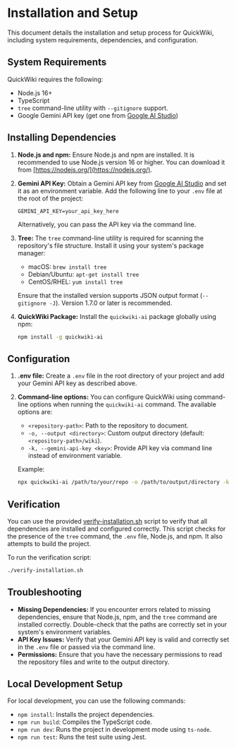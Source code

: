 # Installation and Setup

This document details the installation and setup process for QuickWiki, including system requirements, dependencies, and configuration.

## System Requirements

QuickWiki requires the following:

*   Node.js 16+
*   TypeScript
*   `tree` command-line utility with `--gitignore` support.
*   Google Gemini API key (get one from [Google AI Studio](https://aistudio.google.com/app/apikey))

## Installing Dependencies

1.  **Node.js and npm:** Ensure Node.js and npm are installed. It is recommended to use Node.js version 16 or higher. You can download it from [https://nodejs.org/](https://nodejs.org/).
2.  **Gemini API Key:** Obtain a Gemini API key from [Google AI Studio](https://aistudio.google.com/app/apikey) and set it as an environment variable. Add the following line to your `.env` file at the root of the project:

    ```
    GEMINI_API_KEY=your_api_key_here
    ```

    Alternatively, you can pass the API key via the command line.
3. **Tree:** The `tree` command-line utility is required for scanning the repository's file structure. Install it using your system's package manager:

    *   macOS: `brew install tree`
    *   Debian/Ubuntu: `apt-get install tree`
    *   CentOS/RHEL: `yum install tree`

    Ensure that the installed version supports JSON output format (`--gitignore -J`). Version 1.7.0 or later is recommended.
4.  **QuickWiki Package:** Install the `quickwiki-ai` package globally using npm:

    ```bash
    npm install -g quickwiki-ai
    ```

## Configuration

1.  **.env file:** Create a `.env` file in the root directory of your project and add your Gemini API key as described above.
2.  **Command-line options:** You can configure QuickWiki using command-line options when running the `quickwiki-ai` command. The available options are:
    *   `<repository-path>`: Path to the repository to document.
    *   `-o, --output <directory>`: Custom output directory (default: `<repository-path>/wiki`).
    *   `-k, --gemini-api-key <key>`: Provide API key via command line instead of environment variable.

    Example:

    ```bash
    npx quickwiki-ai /path/to/your/repo -o /path/to/output/directory -k your_api_key
    ```

## Verification

You can use the provided [verify-installation.sh](/verify-installation.sh) script to verify that all dependencies are installed and configured correctly. This script checks for the presence of the `tree` command, the `.env` file, Node.js, and npm. It also attempts to build the project.

To run the verification script:

```bash
./verify-installation.sh
```

## Troubleshooting

*   **Missing Dependencies:** If you encounter errors related to missing dependencies, ensure that Node.js, npm, and the `tree` command are installed correctly. Double-check that the paths are correctly set in your system's environment variables.
*   **API Key Issues:** Verify that your Gemini API key is valid and correctly set in the `.env` file or passed via the command line.
*   **Permissions:** Ensure that you have the necessary permissions to read the repository files and write to the output directory.

## Local Development Setup

For local development, you can use the following commands:

*   `npm install`: Installs the project dependencies.
*   `npm run build`: Compiles the TypeScript code.
*   `npm run dev`: Runs the project in development mode using `ts-node`.
*   `npm run test`: Runs the test suite using Jest.
